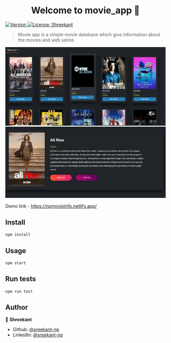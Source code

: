 <h1 align="center">Welcome to movie_app 👋</h1>
<p>
  <a href="https://www.npmjs.com/package/movie_app" target="_blank">
    <img alt="Version" src="https://img.shields.io/npm/v/movie_app.svg">
  </a>
  <a href="#" target="_blank">
    <img alt="License: Shreekant" src="https://img.shields.io/badge/License-Shreekant-yellow.svg" />
  </a>
</p>

> Movie app is a simple movie database which give information about the movies and web seires
<img src="thumb.png" >
<img src="thumb2.png" >

Demo link - https://npmovieinfo.netlify.app/

## Install

```sh
npm install
```

## Usage

```sh
npm start
```

## Run tests

```sh
npm run test
```

## Author

👤 **Shreekant**

- Github: [@sreekant-np](https://github.com/sreekant-np)
- LinkedIn: [@sreekant-np](https://linkedin.com/in/sreekant-np)

